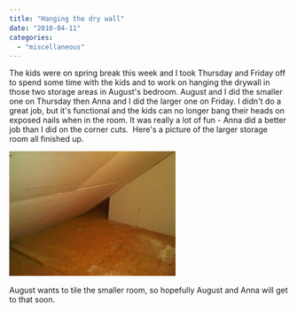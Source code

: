 ```yaml
---
title: "Hanging the dry wall"
date: "2010-04-11"
categories: 
  - "miscellaneous"
---
```


The kids were on spring break this week and I took Thursday and Friday off to spend some time with the kids and to work on hanging the drywall in those two storage areas in August's bedroom. August and I did the smaller one on Thursday then Anna and I did the larger one on Friday. I didn't do a great job, but it's functional and the kids can no longer bang their heads on exposed nails when in the room. It was really a lot of fun - Anna did a better job than I did on the corner cuts.  Here's a picture of the larger storage room all finished up.

[![](images/IMG00013-20100411-1405-300x225.jpg)](http://www.thewargos.com/wp-content/uploads/2010/04/IMG00013-20100411-1405.jpg)

August wants to tile the smaller room, so hopefully August and Anna will get to that soon.
